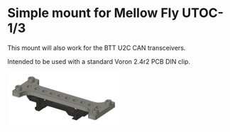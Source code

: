 # Simple mount for Mellow Fly UTOC-1/3
This mount will also work for the BTT U2C CAN transceivers.

Intended to be used with a standard Voron 2.4r2 PCB DIN clip.

<img src="./Images/UTOCmount.png" width="50%" height="50%" alt="Mount"/>
